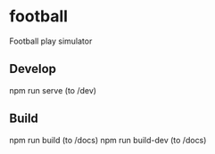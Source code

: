 # football

Football play simulator

## Develop

npm run serve (to /dev)

## Build

npm run build (to /docs) npm run build-dev (to /docs)
